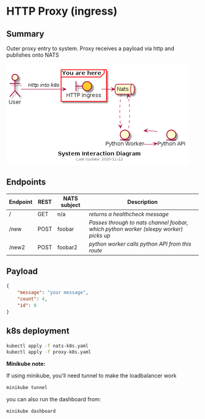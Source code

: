# HTTP Proxy (ingress)

## Summary
Outer proxy entry to system.
Proxy receives a payload via http and publishes onto NATS

![Interaction Diagram](./docs/interaction-diagram.png)

## Endpoints
| Endpoint | REST | NATS subject | Description |
|---|---|---|---|
|/ | GET | n/a | *returns a healthcheck message* |
| /new | POST | foobar | *Passes through to nats channel foobar, which python worker (sleepy worker) picks up*
| /new2 | POST | foobar2 | *python worker calls python API from this route* |

## Payload
```json
{
    "message": "your message",
    "count": 4,
    "id": 0
}
```

## k8s deployment

```bash
kubectl apply -f nats-k8s.yaml
kubectl apply -f proxy-k8s.yaml
```

**Minikube note:**

If using minikube, you'll need tunnel to make the loadbalancer work
```bash
minikube tunnel
```

you can also run the dashboard from:
```bash
minikube dashboard
```
